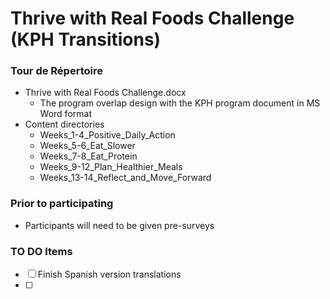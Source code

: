 # Thrive with Real Foods Challenge (KPH Transitions)

### Tour de Répertoire

- Thrive with Real Foods Challenge.docx
  - The program overlap design with the KPH program document in MS Word format
- Content directories
  - Weeks_1-4_Positive_Daily_Action
  - Weeks_5-6_Eat_Slower
  - Weeks_7-8_Eat_Protein
  - Weeks_9-12_Plan_Healthier_Meals
  - Weeks_13-14_Reflect_and_Move_Forward

### Prior to participating
- Participants will need to be given pre-surveys 


### TO DO Items
- [ ] Finish Spanish version translations
- [ ]